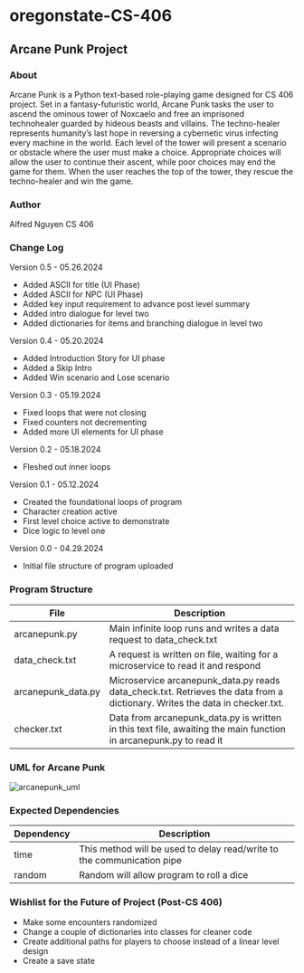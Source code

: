 # oregonstate-CS-406
## Arcane Punk Project

### About 
Arcane Punk is a Python text-based role-playing game designed for CS 406 project. Set in a fantasy-futuristic world, 
Arcane Punk tasks the user to ascend the ominous tower of Noxcaelo and free an imprisoned technohealer guarded by 
hideous beasts and villains. The techno-healer represents humanity’s last hope in reversing a cybernetic virus 
infecting every machine in the world. Each level of the tower will present a scenario or obstacle where the user 
must make a choice. Appropriate choices will allow the user to continue their ascent, while poor choices may end 
the game for them. When the user reaches the top of the tower, they rescue the techno-healer and win the game.

### Author 
Alfred Nguyen
CS 406

### Change Log

Version 0.5 - 05.26.2024
* Added ASCII for title (UI Phase)
* Added ASCII for NPC (UI Phase)
* Added key input requirement to advance post level summary
* Added intro dialogue for level two
* Added dictionaries for items and branching dialogue in level two

Version 0.4 - 05.20.2024
* Added Introduction Story for UI phase
* Added a Skip Intro
* Added Win scenario and Lose scenario

Version 0.3 - 05.19.2024
* Fixed loops that were not closing
* Fixed counters not decrementing
* Added more UI elements for UI phase

Version 0.2 - 05.18.2024
* Fleshed out inner loops 

Version 0.1 - 05.12.2024 
* Created the foundational loops of program
* Character creation active
* First level choice active to demonstrate
* Dice logic to level one

Version 0.0 - 04.29.2024
* Initial file structure of program uploaded 

### Program Structure
| File        | Description |
| ----------- | ----------- |
| arcanepunk.py     | Main infinite loop runs and writes a data request to data_check.txt |
| data_check.txt     | A request is written on file, waiting for a microservice to read it and respond |
| arcanepunk_data.py     | Microservice arcanepunk_data.py reads data_check.txt. Retrieves the data from a dictionary. Writes the data in checker.txt. |
| checker.txt     | Data from arcanepunk_data.py is written in this text file, awaiting the main function in arcanepunk.py to read it |

### UML for Arcane Punk
![arcanepunk_uml](https://github.com/Thunderborne/oregonstate-CS-406/assets/86179332/c1bfc599-2603-41b6-97e2-df70767b5714)

### Expected Dependencies
| Dependency | Description                                                         |
|------------|---------------------------------------------------------------------|
| time       | This method will be used to delay read/write to the communication pipe |
| random     | Random will allow program to roll a dice                            |

### Wishlist for the Future of Project (Post-CS 406)
- Make some encounters randomized
- Change a couple of dictionaries into classes for cleaner code
- Create additional paths for players to choose instead of a linear level design
- Create a save state
